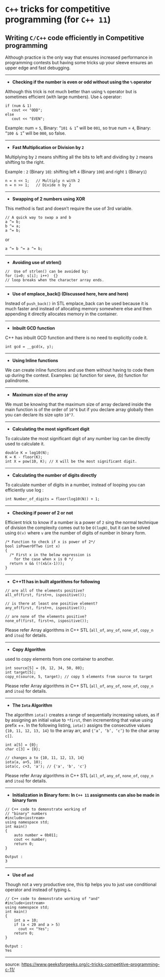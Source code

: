 `C++` tricks for competitive programming (for `C++ 11`)
=======================================================

Writing `C/C++` code efficiently in Competitive programming
-----------------------------------------------------------

Although practice is the only way that ensures increased performance in programming contests but having some tricks up your sleeve ensures an upper edge and fast debugging.

-----------------

* **Checking if the number is even or odd without using the `%` operator**

Although this trick is not much better than using `%` operator but is sometimes efficient (with large numbers). Use `&` operator:
```
if (num & 1) 
   cout << "ODD"; 
else
   cout << "EVEN"; 
```
Example:
num = `5`, Binary: “`101 & 1`” will be `001`, so true
num = `4`, Binary: “`100 & 1`” will be `000`, so false.

-----------------

* **Fast Multiplication or Division by `2`**

Multiplying by `2` means shifting all the bits to left and dividing by `2` means shifting to the right.

Example : `2` (Binary `10`): shifting left `4` (Binary `100`) and right `1` (Binary`1`)
```
n = n << 1;   // Multiply n with 2 
n = n >> 1;   // Divide n by 2 
```
-----------------

* **Swapping of 2 numbers using XOR**

This method is fast and doesn’t require the use of 3rd variable.
```
// A quick way to swap a and b 
a ^= b; 
b ^= a; 
a ^= b;
```
or
```
a ^= b ^= a ^= b;
```
-----------------

* **Avoiding use of strlen()**
```
//  Use of strlen() can be avoided by: 
for (i=0; s[i]; i++)  {} 
// loop breaks when the character array ends. 
```
-----------------

* **Use of emplace_back() (Discussed here, here and here)**

Instead of `push_back()` in STL emplace_back can be used because it is much faster and instead of allocating memory somewhere else and then appending it directly allocates memory in the container.

-----------------

* **Inbuilt GCD function**

C++ has inbuilt GCD function and there is no need to explicitly code it. 
```
int gcd = __gcd(x, y);
```

-----------------

* **Using Inline functions**

We can create inline functions and use them without having to code them up during the contest. Examples:
(a) function for sieve,
(b) function for palindrome.

-----------------

* **Maximum size of the array**

We must be knowing that the maximum size of array declared inside the main function is of the order of `10^6` but if you declare array globally then you can declare its size upto `10^7`.

-----------------

* **Calculating the most significant digit**

To calculate the most significant digit of any number log can be directly used to calculate it.
``` 
double K = log10(N);
K = K - floor(K);
int X = pow(10, K); // X will be the most significant digit.
```

-----------------

* **Calculating the number of digits directly**

To calculate number of digits in a number, instead of looping you can efficiently use log :
```
int Number_of_digits = floor(log10(N)) + 1;  
```

-----------------

* **Checking if power of 2 or not**

Efficient trick to know if a number is a power of `2` sing the normal technique of division the complexity comes out to be `O(logN)`, but it can be solved using `O(v)` where `v` are the number of digits of number in binary form.
```
/* Function to check if x is power of 2*/
bool isPowerOfTwo (int x) 
{ 
  /* First x in the below expression is  
    for the case when x is 0 */
  return x && (!(x&(x-1))); 
} 
```

-----------------

* **C++11 has in built algorithms for following**

```
// are all of the elements positive?
all_of(first, first+n, ispositive()); 

// is there at least one positive element?
any_of(first, first+n, ispositive());

// are none of the elements positive?
none_of(first, first+n, ispositive()); 
```
Please refer Array algorithms in C++ STL (`all_of`, `any_of`, `none_of`, `copy_n` and `itoa`) for details.

-----------------

* **Copy Algorithm**

used to copy elements from one container to another.
```
int source[5] = {0, 12, 34, 50, 80};
int target[5];
copy_n(source, 5, target); // copy 5 elements from source to target
```
Please refer Array algorithms in C++ STL (`all_of`, `any_of`, `none_of`, `copy_n` and `itoa`) for details.

-----------------

* **The `Iota` Algorithm**

The algorithm `iota()` creates a range of sequentially increasing values, as if by assigning an initial value to `*first`, then incrementing that value using prefix ++. In the following listing, `iota()` assigns the consecutive values `{10, 11, 12, 13, 14}` to the array arr, and `{‘a’, ‘b’, ‘c’}` to the char array `c[]`.
```
int a[5] = {0}; 
char c[3] = {0}; 

// changes a to {10, 11, 12, 13, 14} 
iota(a, a+5, 10);  
iota(c, c+3, 'a'); // {'a', 'b', 'c'}
```
Please refer Array algorithms in C++ STL (`all_of`, `any_of`, `none_of`, `copy_n` and `itoa`) for details.

-----------------

* **Initialization in Binary form: In `C++ 11` assignments can also be made in binary form**
```
// C++ code to demonstrate working of  
// "binary" numbers 
#include<iostream> 
using namespace std; 
int main() 
{ 
    auto number = 0b011; 
    cout << number; 
    return 0; 
} 

Output :
3
```

-----------------

* **Use of `and`**

Though not a very productive one, this tip helps you to just use conditional operator and instead of typing `&`.
```
// C++ code to demonstrate working of "and" 
#include<iostream> 
using namespace std; 
int main() 
{ 
    int a = 10; 
    if (a < 20 and a > 5) 
      cout << "Yes"; 
    return 0; 
} 

Output :
Yes
```
-----------------

source: https://www.geeksforgeeks.org/c-tricks-competitive-programming-c-11/

